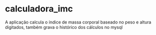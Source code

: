 # calculadora_imc
A aplicação calcula o índice de massa corporal baseado no peso e altura digitados, também grava o histórico dos cálculos no mysql
